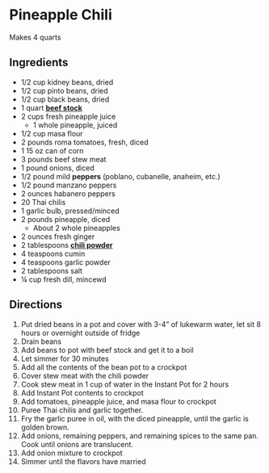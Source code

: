 # Pineapple Chili

Makes 4 quarts

## Ingredients

- 1/2 cup kidney beans, dried
- 1/2 cup pinto beans, dried
- 1/2 cup black beans, dried
- 1 quart [**beef stock**](Ingredients\Stock.md)
- 2 cups fresh pineapple juice
    - 1 whole pineapple, juiced
- 1/2 cup masa flour
- 2 pounds roma tomatoes, fresh, diced
- 1 15 oz can of corn
- 3 pounds beef stew meat
- 1 pound onions, diced
- 1/2 pound mild **peppers** (poblano, cubanelle, anaheim, etc.)
- 1/2 pound manzano peppers
- 2 ounces habanero peppers
- 20 Thai chilis
- 1 garlic bulb, pressed/minced
- 2 pounds pineapple, diced
    - About 2 whole pineapples
- 2 ounces fresh ginger
- 2 tablespoons [**chili powder**](Seasonings\Chili%20Powder.md)
- 4 teaspoons cumin
- 4 teaspoons garlic powder
- 2 tablespoons salt
- ¼ cup fresh dill, mincewd

## Directions

1. Put dried beans in a pot and cover with 3-4” of lukewarm water, let sit 8 hours or overnight outside of fridge
1. Drain beans
1. Add beans to pot with beef stock and get it to a boil
1. Let simmer for 30 minutes
1. Add all the contents of the bean pot to a crockpot
1. Cover stew meat with the chili powder
1. Cook stew meat in 1 cup of water in the Instant Pot for 2 hours
1. Add Instant Pot contents to crockpot
1. Add tomatoes, pineapple juice, and masa flour to crockpot
1. Puree Thai chilis and garlic together.
1. Fry the garlic puree in oil, with the diced pineapple, until the garlic is golden brown.
1. Add onions, remaining peppers, and remaining spices to the same pan. Cook until onions are translucent.
1. Add onion mixture to crockpot
1. Simmer until the flavors have married
